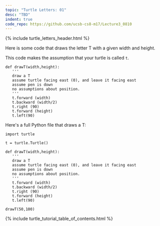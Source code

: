 ```yaml
---
topic: "Turtle Letters: 01"
desc: "TBD"
indent: true
code_repo: https://github.com/ucsb-cs8-m17/Lecture3_0810
---
```


{% include turtle_letters_header.html %}

Here is some code that draws the letter T with a given width and height.

This code makes the assumption that your turtle is called `t`.


```
def drawT(width,height):
   '''
   draw a T
   assume turtle facing east (0), and leave it facing east
   assume pen is down
   no assumptions about position.
   '''
   t.forward (width)
   t.backward (width/2)
   t.right (90)
   t.forward (height)
   t.left(90)
```

Here's a full Python file that draws a T:

```
import turtle

t = turtle.Turtle()

def drawT(width,height):
   '''
   draw a T
   assume turtle facing east (0), and leave it facing east
   assume pen is down
   no assumptions about position.
   '''
   t.forward (width)
   t.backward (width/2)
   t.right (90)
   t.forward (height)
   t.left(90)

drawT(50,100)

```

{% include turtle_tutorial_table_of_contents.html %}
